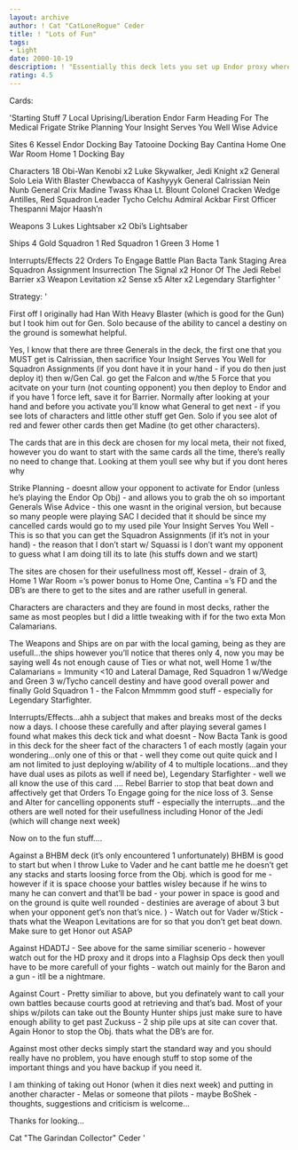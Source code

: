 ```yaml
---
layout: archive
author: ! Cat "CatLoneRogue" Ceder
title: ! "Lots of Fun"
tags:
- Light
date: 2000-10-19
description: ! "Essentially this deck lets you set up Endor proxy where you opponent can’t activate force for Endor and you can delpoy Gen. Calrissian on the Falcon first turn and have a decent support for him and the ground as well."
rating: 4.5
---
```

Cards: 

'Starting Stuff 7
Local Uprising/Liberation
Endor
Farm
Heading For The Medical Frigate
Strike Planning
Your Insight Serves You Well
Wise Advice

Sites 6
Kessel
Endor Docking Bay
Tatooine Docking Bay
Cantina
Home One War Room
Home 1 Docking Bay

Characters 18
Obi-Wan Kenobi x2
Luke Skywalker, Jedi Knight x2
General Solo
Leia With Blaster
Chewbacca of Kashyyyk
General Calrissian
Nein Nunb
General Crix Madine
Twass Khaa
Lt. Blount
Colonel Cracken
Wedge Antilles, Red Squadron Leader
Tycho Celchu
Admiral Ackbar
First Officer Thespanni
Major Haash’n

Weapons 3
Lukes Lightsaber x2
Obi’s Lightsaber

Ships 4
Gold Squadron 1
Red Squadron 1
Green 3
Home 1

Interrupts/Effects 22
Orders To Engage
Battle Plan
Bacta Tank
Staging Area
Squadron Assignment
Insurrection
The Signal x2
Honor Of The Jedi
Rebel Barrier x3
Weapon Levitation x2
Sense x5
Alter x2
Legendary Starfighter
'

Strategy: '

First off I originally had Han With Heavy Blaster (which is good for the Gun) but I took him out for Gen. Solo because of the ability to cancel a destiny on the ground is somewhat helpful.

Yes, I know that there are three Generals in the deck, the first one that you MUST get is Calrissian, then sacrifice Your Insight Serves You Well for Squadron Assignments (if you dont have it in your hand - if you do then just deploy it) then w/Gen Cal. go get the Falcon and w/the 5 Force that you acitvate on your turn (not counting opponent) you then deploy to Endor and if you have 1 force left, save it for Barrier.
Normally after looking at your hand and before you activate you’ll know what General to get next - if you see lots of characters and little other stuff get Gen. Solo if you see alot of red and fewer other cards then get Madine (to get other characters).

The cards that are in this deck are chosen for my local meta, their not fixed, however you do want to start with the same cards all the time, there’s really no need to change that. Looking at them youll see why but if you dont heres why

Strike Planning - doesnt allow your opponent to activate for Endor (unless he’s playing the Endor Op Obj) - and allows you to grab the oh so important Generals
Wise Advice - this one wasnt in the original version, but because so many people were playing SAC I decided that it should be since my cancelled cards would go to my used pile
Your Insight Serves You Well - This is so that you can get the Squadron Assignments (if it’s not in your hand) - the reason that I don’t start w/ Squassi is I don’t want my opponent to guess what I am doing till its to late (his stuffs down and we start)

The sites are chosen for their usefullness most off, Kessel - drain of 3, Home 1 War Room =’s power bonus to Home One, Cantina =’s FD and the DB’s are there to get to the sites and are rather usefull in general.

Characters are characters and they are found in most decks, rather the same as most peoples but I did a little tweaking with if for the two exta Mon Calamarians.

The Weapons and Ships are on par with the local gaming, being as they are usefull...the ships however you’ll notice that theres only 4, now you may be saying well 4s not enough cause of Ties or what not, well Home 1 w/the Calamarians = Immunity <10 and Lateral Damage, Red Squadron 1 w/Wedge and Green 3 w/Tycho cancell destiny and have good overall power and finally Gold Squadron 1 - the Falcon Mmmmm good stuff - especially for Legendary Starfighter.

Interrupts/Effects...ahh a subject that makes and breaks most of the decks now a days. I choose these carefully and after playing several games I found what makes this deck tick and what doesnt - Now Bacta Tank is good in this deck for the sheer fact of the characters 1 of each mostly (again your wondering...only one of this or that - well they come out quite quick and I am not limited to just deploying w/ability of 4 to multiple locations...and they have dual uses as pilots as well if need be), Legendary Starfighter - well we all know the use of this card .... Rebel Barrier to stop that beat down and affectively get that Orders To Engage going for the nice loss of 3. Sense and Alter for cancelling opponents stuff - especially the interrupts...and the others are well noted for their usefullness including Honor of the Jedi (which will change next week)


Now on to the fun stuff....

Against a BHBM deck (it’s only encountered 1 unfortunately)
BHBM is good to start but when I throw Luke to Vader and he cant battle me he doesn’t get any stacks and starts loosing force from the Obj. which is good for me - however if it is space choose your battles wisley because if he wins to many he can convert and that’ll be bad - your power in space is good and on the ground is quite well rounded - destinies are average of about 3 but when your opponent get’s non that’s nice. ) - Watch out for Vader w/Stick - thats what the Weapon Levitations are for so that you don’t get beat down. Make sure to get Honor out ASAP

Against HDADTJ -
See above for the same similiar scenerio - however watch out for the HD proxy and it drops into a Flaghsip Ops deck then youll have to be more carefull of your fights - watch out mainly for the Baron and a gun - itll be a nightmare.

Against Court -
Pretty similiar to above, but you definately want to call your own battles because courts good at retrieving and that’s bad. Most of your ships w/pilots can take out the Bounty Hunter ships just make sure to have enough ability to get past Zuckuss - 2 ship pile ups at site can cover that. Again Honor to stop the Obj. thats what the DB’s are for.

Against most other decks simply start the standard way and you should really have no problem, you have enough stuff to stop some of the important things and you have backup if you need it.

I am thinking of taking out Honor (when it dies next week) and putting in another character - Melas or someone that pilots - maybe BoShek - thoughts, suggestions and criticism is welcome...

Thanks for looking...

Cat "The Garindan Collector" Ceder
'